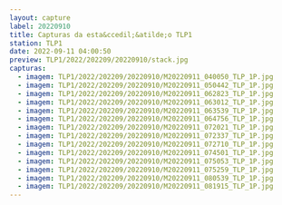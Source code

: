 ```yaml
---
layout: capture
label: 20220910
title: Capturas da esta&ccedil;&atilde;o TLP1
station: TLP1
date: 2022-09-11 04:00:50
preview: TLP1/2022/202209/20220910/stack.jpg
capturas:
  - imagem: TLP1/2022/202209/20220910/M20220911_040050_TLP_1P.jpg
  - imagem: TLP1/2022/202209/20220910/M20220911_050442_TLP_1P.jpg
  - imagem: TLP1/2022/202209/20220910/M20220911_062823_TLP_1P.jpg
  - imagem: TLP1/2022/202209/20220910/M20220911_063012_TLP_1P.jpg
  - imagem: TLP1/2022/202209/20220910/M20220911_063539_TLP_1P.jpg
  - imagem: TLP1/2022/202209/20220910/M20220911_064756_TLP_1P.jpg
  - imagem: TLP1/2022/202209/20220910/M20220911_072021_TLP_1P.jpg
  - imagem: TLP1/2022/202209/20220910/M20220911_072337_TLP_1P.jpg
  - imagem: TLP1/2022/202209/20220910/M20220911_072710_TLP_1P.jpg
  - imagem: TLP1/2022/202209/20220910/M20220911_074501_TLP_1P.jpg
  - imagem: TLP1/2022/202209/20220910/M20220911_075053_TLP_1P.jpg
  - imagem: TLP1/2022/202209/20220910/M20220911_075259_TLP_1P.jpg
  - imagem: TLP1/2022/202209/20220910/M20220911_080539_TLP_1P.jpg
  - imagem: TLP1/2022/202209/20220910/M20220911_081915_TLP_1P.jpg
---
```

